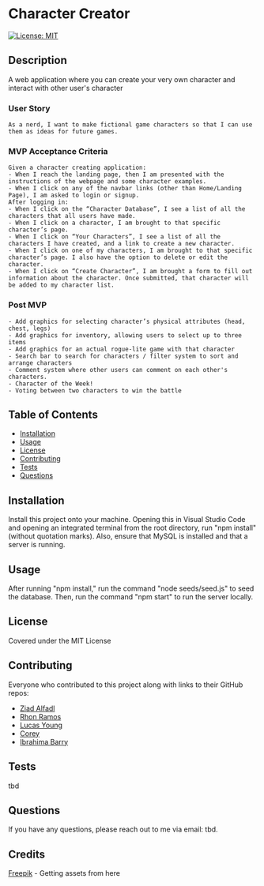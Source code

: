 
  <!-- Remove comments after generation as they are to be used as a guide to help get started-->
  # Character Creator
<!-- ## Ibrahima has access
## Rhon has access
## Ziad has access
## Lucas has access
## Corey has access -->
  [![License: MIT](https://img.shields.io/badge/License-MIT-yellow.svg)](https://opensource.org/licenses/MIT)

  ## Description
  A web application where you can create your very own character and interact with other user's character

  ### User Story
    As a nerd, I want to make fictional game characters so that I can use them as ideas for future games.

  ### MVP Acceptance Criteria
    Given a character creating application:
    - When I reach the landing page, then I am presented with the instructions of the webpage and some character examples.
    - When I click on any of the navbar links (other than Home/Landing Page), I am asked to login or signup.
    After logging in:
    - When I click on the “Character Database”, I see a list of all the characters that all users have made.
    - When I click on a character, I am brought to that specific character’s page.
    - When I click on “Your Characters”, I see a list of all the characters I have created, and a link to create a new character.
    - When I click on one of my characters, I am brought to that specific character’s page. I also have the option to delete or edit the character.
    - When I click on “Create Character”, I am brought a form to fill out information about the character. Once submitted, that character will be added to my character list.

  ### Post MVP
    - Add graphics for selecting character’s physical attributes (head, chest, legs)
    - Add graphics for inventory, allowing users to select up to three items
    - Add graphics for an actual rogue-lite game with that character
    - Search bar to search for characters / filter system to sort and arrange characters
    - Comment system where other users can comment on each other's characters.
    - Character of the Week!
    - Voting between two characters to win the battle

  <!-- Provide a short description explaining the what, why, and how of your project. Use the following questions as a guide:

  - What was your motivation?
  - Why did you build this project?
  - What problem did it solve?
  - What did you learn? -->

  ## Table of Contents

  <!-- Add a table of contents to make it easy for users to find what they need -->
  - [Installation](#installation)
  - [Usage](#usage)
  - [License](#license)
  - [Contributing](#contributing)
  - [Tests](#tests)
  - [Questions](#questions)


  ## Installation
  Install this project onto your machine. Opening this in Visual Studio Code and opening an integrated terminal from the root directory, run "npm install" (without quotation marks). Also, ensure that MySQL is installed and that a server is running.

  <!-- What are they steps required to install your project? Provide a step-by-step description of how to get the development environment running. -->

  ## Usage
  After running "npm install," run the command "node seeds/seed.js" to seed the database. Then, run the command "npm start" to run the server locally.
  
  <!-- Provide instructions and examples for use. Include screenshots as needed.

  To add a screenshot, create an "assets/images" folder in your repository and upload your screenshot to it. Then, using relative filepath, add it to your README using the following syntax:

  "md
  ![alt text](assets/images/screenshot.png)
  " -->
  ## License
  Covered under the MIT License


  <!-- The next section of a high-quality README file is the license. This lets other developer know what they can and cannot do with your project. If you need help choosing a license, refer to [https://choosealicense.com/](https://choosealicence.com/). -->


  ## Contributing
  Everyone who contributed to this project along with links to their GitHub repos:
  - [Ziad Alfadl](https://github.com/Z-Alfadl)
  - [Rhon Ramos](https://github.com/rhonvyramos)
  - [Lucas Young](https://github.com/uwlryoung)
  - [Corey](https://github.com/Coreyish)
  - [Ibrahima Barry](https://github.com/iab-19)

  <!-- If you would like other developers to contribute to your project, you can include guidelines
  for how they can do so. The Contributor Covenant(https://www.contributor-covenant.org/) is an
  industry standard, but you can always write your own.-->

  ## Tests
  tbd

  <!-- Go the extra mile and write tests for your application. Then provide examples on how to run them here. -->

  ## Questions
  <!-- A link to my [GitHub Profile](https://www.github.com/tbd) -->

  If you have any questions, please reach out to me via email: tbd.

  ## Credits
  [Freepik](https://www.freepik.com/) - Getting assets from here
